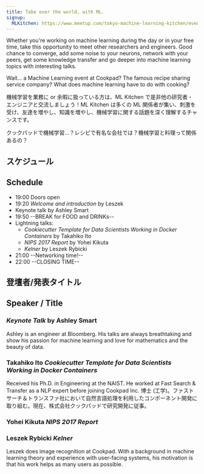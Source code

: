 ```yaml
---
title: Take over the world, with ML.
signup:
  MLKitchen: https://www.meetup.com/tokyo-machine-learning-kitchen/events/247076882/
---
```


Whether you're working on machine learning during the day or in your free time, take this opportunity to meet other researchers and engineers. Good chance to converge, add some noise to your neurons, network with your peers, get some knowledge transfer and go deeper into machine learning topics with interesting talks.

Wait... a Machine Learning event at Cookpad? The famous recipe sharing service company? What does machine learning have to do with cooking?

機械学習を業務に or 余暇に扱っている方は、ML Kitchen で是非他の研究者・エンジニアと交流しましょう！ML Kitchen は多くの ML 関係者が集い、刺激を受け、友達を増やし、知識を増やし、機械学習に関する話題を深く理解するチャンスです。

クックパッドで機械学習...？レシピで有名な会社では？機械学習と料理って関係あるの？

## スケジュール
## Schedule

- 19:00 Doors open
- 19:20 *Welcome and introduction* by Leszek
- Keynote talk by Ashley Smart
- 19:50 --BREAK for FOOD and DRINKs--
- Lightning talks:
  - *Cookiecutter Template for Data Scientists Working in Docker Containers* by Takahiko Ito
  - *NIPS 2017 Report* by Yohei Kikuta
  - *Kelner* by Leszek Rybicki
- 21:00 --Networking time!--
- 22:00 --CLOSING TIME--

## 登壇者/発表タイトル 
## Speaker / Title

###  *Keynote Talk* by Ashley Smart

Ashley is an engineer at Bloomberg. His talks are always breathtaking and show his passion for machine learning and love for mathematics and the beauty of data.

### Takahiko Ito *Cookiecutter Template for Data Scientists Working in Docker Containers*
Received his Ph.D. in Engineering at the NAIST. He worked at Fast Search & Transfer as a NLP expert before joining Cookpad Inc.
博士 (工学)。ファストサーチ＆トランスファ社において自然言語処理を利用したコンポーネント開発に取り組む。現在、株式会社クックパッドで研究開発に従事。

### Yohei Kikuta *NIPS 2017 Report*

### Leszek Rybicki *Kelner*

Leszek does image recognition at Cookpad. With a background in machine learning theory and experience with user-facing systems, his motivation is that his work helps as many users as possible.
